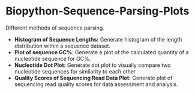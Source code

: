 # Biopython-Sequence-Parsing-Plots
Different methods of sequence parsing.
- **Histogram of Sequence Lengths:** Generate histogram of the length distribution within a sequence dataset.
- **Plot of sequence GC%**: Generate a plot of the calculated quantity of a nucleotide sequence for GC%.
- **Nucleotide Dot Plot:** Generate dot plot to visually compare two nucleotide sequences for similarity to each other
- **Quality Scores of Sequencing Read Data Plot:** Generate plot of sequencing read quality scores for data assessment and analysis.
